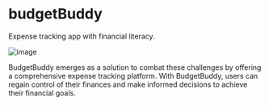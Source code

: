 # budgetBuddy

Expense tracking app with financial literacy.

![image](https://github.com/abhishksen/budgetBuddy/assets/100835323/071eac35-7c2b-40e7-9cd7-e8d258257a75)

BudgetBuddy emerges as a solution to combat
these challenges by offering a comprehensive
expense tracking platform. With BudgetBuddy,
users can regain control of their finances and
make informed decisions to achieve their financial
goals.
